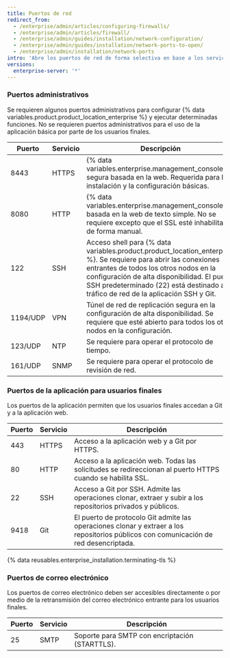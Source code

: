 ```yaml
---
title: Puertos de red
redirect_from:
  - /enterprise/admin/articles/configuring-firewalls/
  - /enterprise/admin/articles/firewall/
  - /enterprise/admin/guides/installation/network-configuration/
  - /enterprise/admin/guides/installation/network-ports-to-open/
  - /enterprise/admin/installation/network-ports
intro: 'Abre los puertos de red de forma selectiva en base a los servicios de red que necesitas exponer a los administradores, usuarios finales y apoyo de correo electrónico.'
versions:
  enterprise-server: '*'
---
```


### Puertos administrativos

Se requieren algunos puertos administrativos para configurar {% data variables.product.product_location_enterprise %} y ejecutar determinadas funciones. No se requieren puertos administrativos para el uso de la aplicación básica por parte de los usuarios finales.

| Puerto   | Servicio | Descripción                                                                                                                                                                                                                                                                                            |
| -------- | -------- | ------------------------------------------------------------------------------------------------------------------------------------------------------------------------------------------------------------------------------------------------------------------------------------------------------ |
| 8443     | HTTPS    | {% data variables.enterprise.management_console %} segura basada en la web. Requerida para la instalación y la configuración básicas.                                                                                                                                                             |
| 8080     | HTTP     | {% data variables.enterprise.management_console %} basada en la web de texto simple. No se requiere excepto que el SSL esté inhabilitado de forma manual.                                                                                                                                         |
| 122      | SSH      | Acceso shell para {% data variables.product.product_location_enterprise %}. Se requiere para abrir las conexiones entrantes de todos los otros nodos en la configuración de alta disponibilidad. El puerto SSH predeterminado (22) está destinado al tráfico de red de la aplicación SSH y Git. |
| 1194/UDP | VPN      | Túnel de red de replicación segura en la configuración de alta disponibilidad. Se requiere que esté abierto para todos los otros nodos en la configuración.                                                                                                                                            |
| 123/UDP  | NTP      | Se requiere para operar el protocolo de tiempo.                                                                                                                                                                                                                                                        |
| 161/UDP  | SNMP     | Se requiere para operar el protocolo de revisión de red.                                                                                                                                                                                                                                               |

### Puertos de la aplicación para usuarios finales

Los puertos de la aplicación permiten que los usuarios finales accedan a Git y a la aplicación web.

| Puerto | Servicio | Descripción                                                                                                                           |
| ------ | -------- | ------------------------------------------------------------------------------------------------------------------------------------- |
| 443    | HTTPS    | Acceso a la aplicación web y a Git por HTTPS.                                                                                         |
| 80     | HTTP     | Acceso a la aplicación web. Todas las solicitudes se redireccionan al puerto HTTPS cuando se habilita SSL.                            |
| 22     | SSH      | Acceso a Git por SSH. Admite las operaciones clonar, extraer y subir a los repositorios privados y públicos.                          |
| 9418   | Git      | El puerto de protocolo Git admite las operaciones clonar y extraer a los repositorios públicos con comunicación de red desencriptada. |

{% data reusables.enterprise_installation.terminating-tls %}

### Puertos de correo electrónico

Los puertos de correo electrónico deben ser accesibles directamente o por medio de la retransmisión del correo electrónico entrante para los usuarios finales.

| Puerto | Servicio | Descripción                                    |
| ------ | -------- | ---------------------------------------------- |
| 25     | SMTP     | Soporte para SMTP con encriptación (STARTTLS). |
